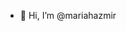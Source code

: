 - 👋 Hi, I’m @mariahazmir

<!---
mariahazmir/mariahazmir is a ✨ special ✨ repository because its `README.md` (this file) appears on your GitHub profile.
You can click the Preview link to take a look at your changes.
--->
